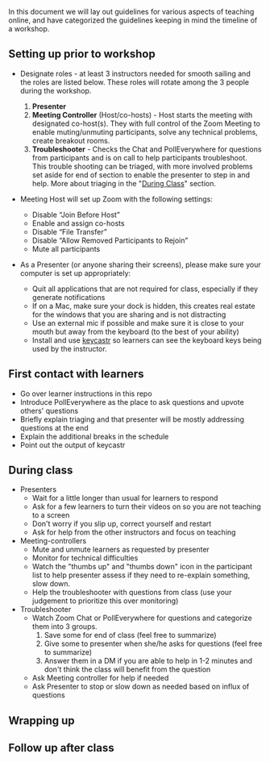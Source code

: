 In this document we will lay out guidelines for various aspects of teaching online, and have categorized the guidelines keeping in mind the timeline of a workshop.

## Setting up prior to workshop

* Designate roles - at least 3 instructors needed for smooth sailing and the roles are listed below. These roles will rotate among the 3 people during the workshop.  
     1. **Presenter**
     1. **Meeting Controller** (Host/co-hosts) - Host starts the meeting with designated co-host(s). They with full control of the Zoom Meeting to enable muting/unmuting participants, solve any technical problems, create breakout rooms. 
     1. **Troubleshooter** - Checks the Chat and PollEverywhere for questions from participants and is on call to help participants troubleshoot. This trouble shooting can be triaged, with more involved problems set aside for end of section to enable the presenter to step in and help. More about triaging in the "[During Class](during-class)" section.

* Meeting Host will set up Zoom with the following settings:
  * Disable “Join Before Host”
  * Enable and assign co-hosts
  * Disable “File Transfer”
  * Disable “Allow Removed Participants to Rejoin”
  * Mute all participants

* As a Presenter (or anyone sharing their screens), please make sure your computer is set up appropriately:
  * Quit all applications that are not required for class, especially if they generate notifications
  * If on a Mac, make sure your dock is hidden, this creates real estate for the windows that you are sharing and is not distracting
  * Use an external mic if possible and make sure it is close to your mouth but away from the keyboard (to the best of your ability)
  * Install and use [keycastr](https://github.com/keycastr/keycastr) so learners can see the keyboard keys being used by the instructor.

## First contact with learners

* Go over learner instructions in this repo
* Introduce PollEverywhere as the place to ask questions and upvote others' questions
* Briefly explain triaging and that presenter will be mostly addressing questions at the end
* Explain the additional breaks in the schedule
* Point out the output of keycastr

## During class

* Presenters
     * Wait for a little longer than usual for learners to respond
     * Ask for a few learners to turn their videos on so you are not teaching to a screen
     * Don't worry if you slip up, correct yourself and restart
     * Ask for help from the other instructors and focus on teaching
* Meeting-controllers
     * Mute and unmute learners as requested by presenter
     * Monitor for technical difficulties
     * Watch the "thumbs up" and "thumbs down" icon in the participant list to help presenter assess if they need to re-explain something, slow down.
     * Help the troubleshooter with questions from class (use your judgement to prioritize this over monitoring)
* Troubleshooter 
     * Watch Zoom Chat or PollEverywhere for questions and categorize them into 3 groups.
          1. Save some for end of class (feel free to summarize) 
          1. Give some to presenter when she/he asks for questions (feel free to summarize)
          1. Answer them in a DM if you are able to help in 1-2 minutes and don't think the class will benefit from the question
     * Ask Meeting controller for help if needed
     * Ask Presenter to stop or slow down as needed based on influx of questions

## Wrapping up


## Follow up after class



